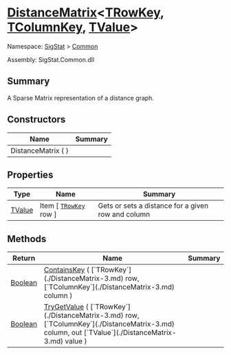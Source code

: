 # [DistanceMatrix](./DistanceMatrix-3.md)\<[TRowKey](./DistanceMatrix-3.md), [TColumnKey](./DistanceMatrix-3.md), [TValue](./DistanceMatrix-3.md)>

Namespace: [SigStat]() > [Common](./README.md)

Assembly: SigStat.Common.dll

## Summary
A Sparse Matrix representation of a distance graph.

## Constructors

| Name | Summary | 
| --- | --- | 
| DistanceMatrix (  ) |  | 


## Properties

| Type | Name | Summary | 
| --- | --- | --- | 
| [TValue](./DistanceMatrix-3.md) | Item [ [`TRowKey`](./DistanceMatrix-3.md) row ] | Gets or sets a distance for a given row and column | 


## Methods

| Return | Name | Summary | 
| --- | --- | --- | 
| [Boolean](https://docs.microsoft.com/en-us/dotnet/api/System.Boolean) | [ContainsKey](./Methods/DistanceMatrix`3-100663394.md) ( [`TRowKey`](./DistanceMatrix-3.md) row, [`TColumnKey`](./DistanceMatrix-3.md) column ) |  | 
| [Boolean](https://docs.microsoft.com/en-us/dotnet/api/System.Boolean) | [TryGetValue](./Methods/DistanceMatrix`3-100663393.md) ( [`TRowKey`](./DistanceMatrix-3.md) row, [`TColumnKey`](./DistanceMatrix-3.md) column, out [`TValue`](./DistanceMatrix-3.md) value ) |  | 


